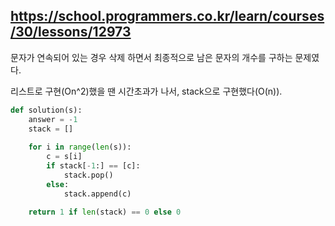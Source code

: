 https://school.programmers.co.kr/learn/courses/30/lessons/12973
---

문자가 연속되어 있는 경우 삭제 하면서 최종적으로 남은 문자의 개수를 구하는 문제였다.

리스트로 구현(On^2)했을 땐 시간초과가 나서, stack으로 구현했다(O(n)). 

```python
def solution(s):
    answer = -1
    stack = []
    
    for i in range(len(s)):
        c = s[i]
        if stack[-1:] == [c]:
            stack.pop()
        else:
            stack.append(c)
    
    return 1 if len(stack) == 0 else 0
```

